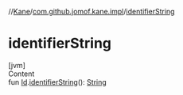 //[Kane](../index.md)/[com.github.jomof.kane.impl](index.md)/[identifierString](identifier-string.md)



# identifierString  
[jvm]  
Content  
fun [Id](index.md#%5Bcom.github.jomof.kane.impl%2FId%2F%2F%2FPointingToDeclaration%2F%5D%2FClasslikes%2F-60763429).[identifierString](identifier-string.md)(): [String](https://kotlinlang.org/api/latest/jvm/stdlib/kotlin/-string/index.html)  



